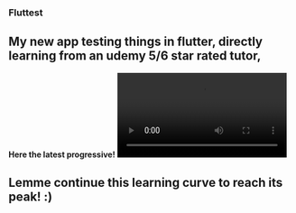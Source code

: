 ### Fluttest

## My new app testing things  in flutter, directly learning from an udemy 5/6 star rated tutor,

**Here the latest progressive!**
![currentProgression](test1.webm)

## Lemme continue this learning curve to reach its peak! :)

